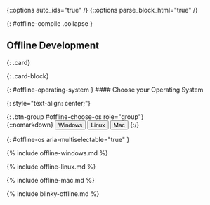 {::options auto_ids="true" /}
{::options parse_block_html="true" /}

{: #offline-compile .collapse }
<div>

## Offline Development

{: .card}
<div>

{: .card-block}
<div>
{: #offline-operating-system }
#### Choose your Operating System

{: style="text-align: center;"}
<div>
{: .btn-group #offline-choose-os role="group"}
  <div>
  {::nomarkdown}
    <button class="btn btn-outline-primary" type="button" 
      data-toggle="collapse" data-parent="#offline-os" data-target="#offline-windows" 
      aria-controls="offline-windows">Windows</button>
    <button class="btn btn-outline-primary" type="button" 
      data-toggle="collapse" data-parent="#offline-os" data-target="#offline-linux" 
      aria-controls="offline-linux">Linux</button>
    <button class="btn btn-outline-primary" type="button" 
      data-toggle="collapse" data-parent="#offline-os" data-target="#offline-mac" 
      aria-controls="offline-mac">Mac</button>
  {:/}
  </div>
</div>
</div>
</div>
<p></p>

{: #offline-os aria-multiselectable="true" }
<div>

{% include offline-windows.md %}

{% include offline-linux.md %}

{% include offline-mac.md %}

{% include blinky-offline.md %}

</div>
<p></p>

